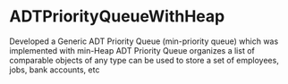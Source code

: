 # ADTPriorityQueueWithHeap
Developed a Generic ADT Priority Queue (min-priority queue) which was implemented with min-Heap ADT Priority Queue organizes a list of comparable objects of any type  can be used to store a set of employees, jobs, bank accounts, etc 
